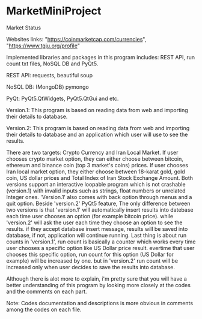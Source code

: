 # MarketMiniProject
Market Status

Websites links: "https://coinmarketcap.com/currencies", "https://www.tgju.org/profile"

Implemented libraries and packages in this program includes: REST API, run count txt files, NoSQL DB and PyQt5.

REST API: requests, beautiful soup

NoSQL DB: (MongoDB) pymongo

PyQt: PyQt5.QtWidgets, PyQt5.QtGui and etc.

Version.1: This program is based on reading data from web and importing their details to database. 

Version.2: This program is based on reading data from web and importing their details to database and an application which user will use to see the results.

There are two targets: Crypto Currency and Iran Local Market.
If user chooses crypto market option, they can either choose between bitcoin, ethereum and binance coin (top 3 market's coins) prices.
If user chooses Iran local market option, they  either choose between 18-karat gold, gold coin, US dollar prices and Total Index of Iran Stock Exchange Amount.
Both versions support an interactive loopable program which is not crashable (version.1) with invalid inputs such as strings, float numbers or unrelated Integer ones. 
'Version.1' also comes with back option through menus and a quit option.
Beside 'version.2' PyQt5 feature, The only difference between two versions is that 'version.1' will automatically insert results into datebase each time user chooses an option (for example bitcoin price).
while 'version.2' will ask the user each time they choose an option to see the results. if they accept database insert message, results will be saved into database, if not, application will continue running.
Last thing is about run counts in 'version.1', run count is basically a counter which works every time user chooses a specific option like US Dollar price result. evertime that user chooses this specific option,
run count for this option (US Dollar for example) will be increased by one. but in 'version.2' run count will be increased only when user decides to save the results into database. 

Although there is alot more to explain, i'm pretty sure that you will have a better understanding of this program by looking more closely at the codes and the comments on each part. 

Note: Codes documentation and descriptions is more obvious in comments among the codes on each file.
